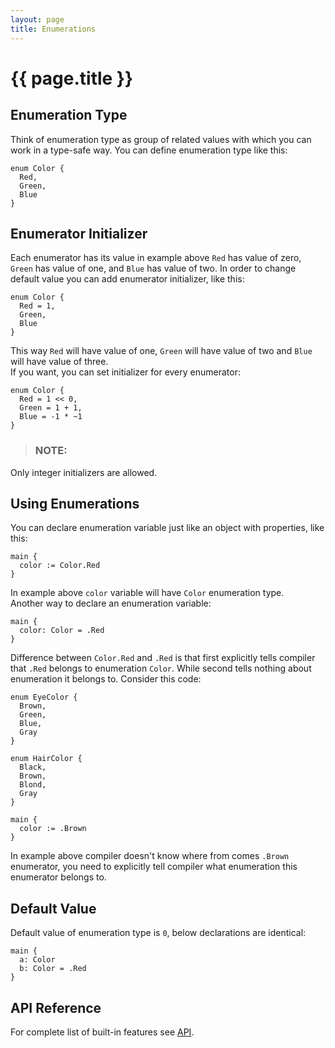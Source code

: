```yaml
---
layout: page
title: Enumerations
---
```


# {{ page.title }}

## Enumeration Type
Think of enumeration type as group of related values with which you can work
in a type-safe way. You can define enumeration type like this:

```the
enum Color {
  Red,
  Green,
  Blue
}
```

## Enumerator Initializer
Each enumerator has its value in example above `Red` has value of zero,
`Green` has value of one, and `Blue` has value of two. In order to change
default value you can add enumerator initializer, like this:

```the
enum Color {
  Red = 1,
  Green,
  Blue
}
```

This way `Red` will have value of one, `Green` will have value of two and
`Blue` will have value of three. \
If you want, you can set initializer for every enumerator:

```the
enum Color {
  Red = 1 << 0,
  Green = 1 + 1,
  Blue = -1 * ~1
}
```

> ### NOTE:
  Only integer initializers are allowed.

## Using Enumerations
You can declare enumeration variable just like an object with properties,
like this:

```the
main {
  color := Color.Red
}
```

In example above `color` variable will have `Color` enumeration type. \
Another way to declare an enumeration variable:

```the
main {
  color: Color = .Red
}
```

Difference between `Color.Red` and `.Red` is that first explicitly tells
compiler that `.Red` belongs to enumeration `Color`. While second tells
nothing about enumeration it belongs to. Consider this code:

```the
enum EyeColor {
  Brown,
  Green,
  Blue,
  Gray
}

enum HairColor {
  Black,
  Brown,
  Blond,
  Gray
}

main {
  color := .Brown
}
```

In example above compiler doesn't know where from comes `.Brown` enumerator,
you need to explicitly tell compiler what enumeration this enumerator belongs
to.

## Default Value
Default value of enumeration type is `0`, below declarations are identical:

```the
main {
  a: Color
  b: Color = .Red
}
```

## API Reference
For complete list of built-in features see
[API](/api/primitives/enumeration.html).

